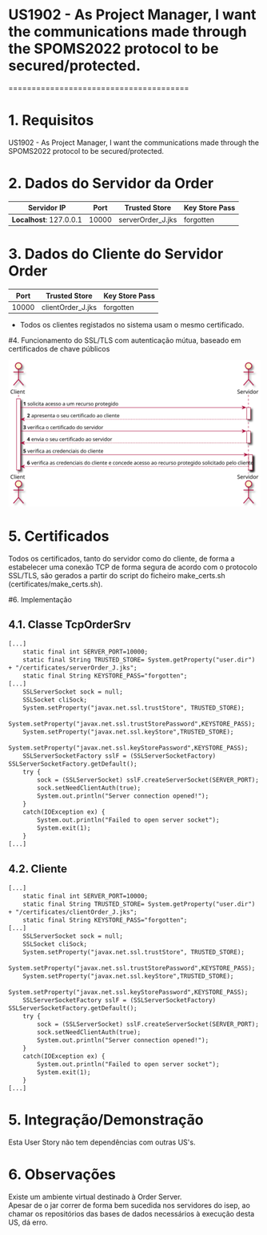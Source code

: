 # US1902 - As Project Manager, I want the communications made through the SPOMS2022 protocol to be secured/protected.
=======================================


# 1. Requisitos

US1902 - As Project Manager, I want the communications made through the SPOMS2022 protocol to be secured/protected.

# 2. Dados do Servidor da Order

| Servidor IP                             | Port  | Trusted Store     | Key Store Pass |
|-----------------------------------------|-------|-------------------|----------------|
| **Localhost**: 127.0.0.1  | 10000 | serverOrder_J.jks | forgotten      |


# 3. Dados do Cliente do Servidor Order

| Port  | Trusted Store     | Key Store Pass |
|-------|-------------------|----------------|
| 10000 | clientOrder_J.jks | forgotten      |


* Todos os clientes registados no sistema usam o mesmo certificado.

#4. Funcionamento do SSL/TLS com autenticação mútua, baseado em certificados de chave públicos

![SSD_TLS.svg](./SSD_SSLTLS.svg)

# 5. Certificados  

Todos os certificados, tanto do servidor como do cliente, de forma a estabelecer uma conexão TCP de forma segura de acordo com o protocolo SSL/TLS,  são gerados a partir do script do ficheiro make_certs.sh (certificates/make_certs.sh).

#6. Implementação

## 4.1. Classe TcpOrderSrv


    [...]
        static final int SERVER_PORT=10000;
        static final String TRUSTED_STORE= System.getProperty("user.dir") + "/certificates/serverOrder_J.jks";
        static final String KEYSTORE_PASS="forgotten";
    [...]
        SSLServerSocket sock = null;
        SSLSocket cliSock;
        System.setProperty("javax.net.ssl.trustStore", TRUSTED_STORE);
        System.setProperty("javax.net.ssl.trustStorePassword",KEYSTORE_PASS);
        System.setProperty("javax.net.ssl.keyStore",TRUSTED_STORE);
        System.setProperty("javax.net.ssl.keyStorePassword",KEYSTORE_PASS);
        SSLServerSocketFactory sslF = (SSLServerSocketFactory) SSLServerSocketFactory.getDefault();
        try {
            sock = (SSLServerSocket) sslF.createServerSocket(SERVER_PORT);
            sock.setNeedClientAuth(true);
            System.out.println("Server connection opened!");
        }
        catch(IOException ex) {
            System.out.println("Failed to open server socket");
            System.exit(1);
        }
    [...]




## 4.2. Cliente


    [...]
        static final int SERVER_PORT=10000;
        static final String TRUSTED_STORE= System.getProperty("user.dir") + "/certificates/clientOrder_J.jks";
        static final String KEYSTORE_PASS="forgotten";
    [...]
        SSLServerSocket sock = null;
        SSLSocket cliSock;
        System.setProperty("javax.net.ssl.trustStore", TRUSTED_STORE);
        System.setProperty("javax.net.ssl.trustStorePassword",KEYSTORE_PASS);
        System.setProperty("javax.net.ssl.keyStore",TRUSTED_STORE);
        System.setProperty("javax.net.ssl.keyStorePassword",KEYSTORE_PASS);
        SSLServerSocketFactory sslF = (SSLServerSocketFactory) SSLServerSocketFactory.getDefault();
        try {
            sock = (SSLServerSocket) sslF.createServerSocket(SERVER_PORT);
            sock.setNeedClientAuth(true);
            System.out.println("Server connection opened!");
        }
        catch(IOException ex) {
            System.out.println("Failed to open server socket");
            System.exit(1);
        }
    [...]

# 5. Integração/Demonstração

Esta User Story não tem dependências com outras US's.

# 6. Observações

Existe um ambiente virtual destinado à Order Server.  
Apesar de o jar correr de forma bem sucedida nos servidores do isep, ao chamar os repositórios das bases de dados necessários à execução desta US, dá erro.  
